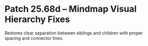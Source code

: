 # Patch 25.68d – Mindmap Visual Hierarchy Fixes

Restores clear separation between siblings and children with proper spacing and connector lines.
